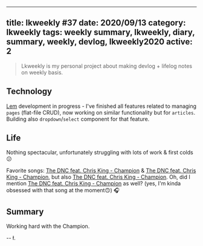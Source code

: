 
---
title: lkweekly #37
date: 2020/09/13
category: lkweekly
tags: weekly summary, lkweekly, diary, summary, weekly, devlog, lkweekly2020
active: 2
---

> Lkweekly is my personal project about making devlog + lifelog notes on weekly basis.

## Technology

[Lem](https://lem.pub) development in progress - I've finished all features related to managing `pages` (flat-file CRUD), now working on similar functionality but for `articles`. Building also `dropdown`/`select` component for that feature.

## Life

Nothing spectacular, unfortunately struggling with lots of work & first colds 😕

Favorite songs: [The DNC feat. Chris King - Champion](https://open.spotify.com/track/2TXquxy1MpzMOo9pqWQJWY?si=ri95DtcvQra5yk1-gQyZFQ) & [The DNC feat. Chris King - Champion](https://open.spotify.com/track/2TXquxy1MpzMOo9pqWQJWY?si=ri95DtcvQra5yk1-gQyZFQ), but also [The DNC feat. Chris King - Champion](https://open.spotify.com/track/2TXquxy1MpzMOo9pqWQJWY?si=ri95DtcvQra5yk1-gQyZFQ). Oh, did I mention [The DNC feat. Chris King - Champion](https://open.spotify.com/track/2TXquxy1MpzMOo9pqWQJWY?si=ri95DtcvQra5yk1-gQyZFQ) as well? (yes, I'm kinda obsessed with that song at the moment🙃) 🎧

## Summary

Working hard with the Champion.

-- ł.
